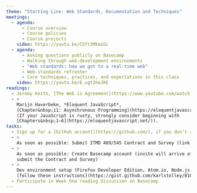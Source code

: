 ```yaml
---
theme: "Starting Line: Web Standards, Documentation and Techniques"
meetings:
  - agenda:
      - Course overview
      - Course policies
      - Course projects
    video: https://youtu.be/CEft3MkmiGc
  - agenda:
      - Asking questions publicly on Basecamp
      - Walking through web-development environments
      - "Web standards: how we got to a real-time web"
      - Web-standards refresher
      - Core techniques, practices, and expectations in this class
    video: https://youtu.be/E_ugt2heJKE
readings:
  - Jeremy Keith, [The Web is Agreement](https://www.youtube.com/watch?v=F3OpvEX2fhs) [Video, 28 mins]
  - >
    Marijn Haverbeke, *Eloquent JavaScript*,
    [Chapter&nbsp;11: Asynchronous Programming](https://eloquentjavascript.net/11_async.html)
    (If your JavaScript is rusty, strongly consider beginning with
    [Chapters&nbsp;1–6](https://eloquentjavascript.net/)).
tasks:
  - Sign up for a [GitHub account](https://github.com/), if you don’t already have one
  - >
    As soon as possible: Submit ITMD 469/545 Contract and Survey (link in your @hawk.iit.edu inbox)
  - >
    As soon as possible: Create Basecamp account (invite will arrive after you
    submit the Contract and Survey)
  - >
    Dev environment setup (Firefox Developer Edition, Atom.io, Node.js, Git);
    [follow these instructions](https://gist.github.com/karlstolley/810e9cb69727ff20c3cf56ac33734b79)
  - Participate in Week One reading discussion on Basecamp
---
```

